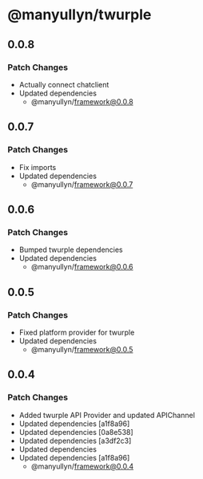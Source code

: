 # @manyullyn/twurple

## 0.0.8

### Patch Changes

- Actually connect chatclient
- Updated dependencies
  - @manyullyn/framework@0.0.8

## 0.0.7

### Patch Changes

- Fix imports
- Updated dependencies
  - @manyullyn/framework@0.0.7

## 0.0.6

### Patch Changes

- Bumped twurple dependencies
- Updated dependencies
  - @manyullyn/framework@0.0.6

## 0.0.5

### Patch Changes

- Fixed platform provider for twurple
- Updated dependencies
  - @manyullyn/framework@0.0.5

## 0.0.4

### Patch Changes

- Added twurple API Provider and updated APIChannel
- Updated dependencies [a1f8a96]
- Updated dependencies [0a8e538]
- Updated dependencies [a3df2c3]
- Updated dependencies
- Updated dependencies [a1f8a96]
  - @manyullyn/framework@0.0.4
